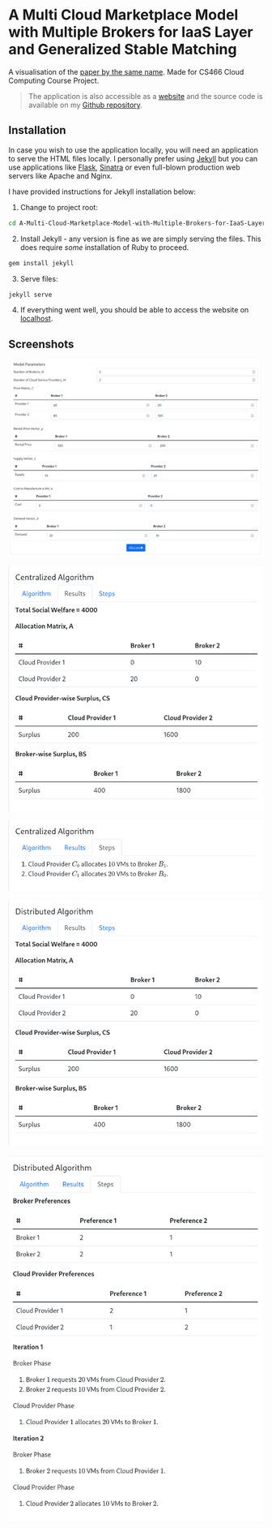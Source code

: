 # A Multi Cloud Marketplace Model with Multiple Brokers for IaaS Layer and Generalized Stable Matching

A visualisation of the [paper by the same name](https://ieeexplore.ieee.org/document/8603172). Made for CS466 Cloud Computing Course Project.

> The application is also accessible as a 
> [website](https://abhishekkumar2718.github.io/A-Multi-Cloud-Marketplace-Model-with-Multiple-Brokers-for-IaaS-Layer-and-Generalized-Stable-Matching/)
> and the source code is available on my [Github
> repository](https://github.com/abhishekkumar2718/A-Multi-Cloud-Marketplace-Model-with-Multiple-Brokers-for-IaaS-Layer-and-Generalized-Stable-Matching/).

## Installation

In case you wish to use the application locally, you will need an
application to serve the HTML files locally. I personally prefer using
[Jekyll](https://jekyllrb.com/) but you can use applications like
[Flask](https://flask.palletsprojects.com/en/2.1.x/),
[Sinatra](http://sinatrarb.com/) or even full-blown production web
servers like Apache and Nginx.

I have provided instructions for Jekyll installation below:

1. Change to project root:

```bash
cd A-Multi-Cloud-Marketplace-Model-with-Multiple-Brokers-for-IaaS-Layer-and-Generalized-Stable-Matching/

```
2. Install Jekyll - any version is fine as we are simply serving the
   files. This does require _some_ installation of Ruby to proceed.

```bash
gem install jekyll
```

3. Serve files:

```bash
jekyll serve
```

4. If everything went well, you should be able to access the website on [localhost](http://127.0.0.1:4000/A-Multi-Cloud-Marketplace-Model-with-Multiple-Brokers-for-IaaS-Layer-and-Generalized-Stable-Matching/).

## Screenshots

![Model Parameters](/screenshots/model_parameters.png)

![Centralized Algorithm - Results](/screenshots/centralized_algorithm_results.png)

![Centralized Algorithm - Steps](/screenshots/centralized_algorithm_steps.png)

![Distributed Algorithm - Results](/screenshots/distributed_algorithm_results.png)

![Distributed Algorithm - Steps](/screenshots/distributed_algorithm_steps.png)
